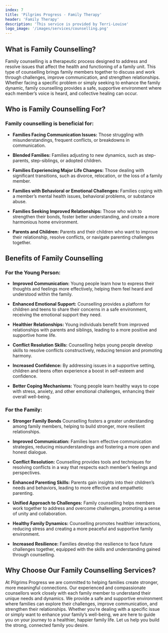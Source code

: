 ```yaml
---
index: 7
title: 'Pilgrims Progress - Family Therapy'
header: 'Family Therapy'
description: 'This service is provided by Terri-Louise'
logo_image: '/images/services/counselling.png'
---
```


## What is Family Counselling? 

Family counselling is a therapeutic process designed to address and resolve issues that affect the health and functioning of a family unit. This type of counselling brings family members together to discuss and work through challenges, improve communication, and strengthen relationships. Whether facing a specific problem or simply seeking to enhance the family dynamic, family counselling provides a safe, supportive environment where each member’s voice is heard, and collective healing can occur. 

## Who is Family Counselling For? 
### Family counselling is beneficial for: 

- **Families Facing Communication Issues:** Those struggling with misunderstandings, frequent conflicts, or breakdowns in communication. 

- **Blended Families:** Families adjusting to new dynamics, such as step-parents, step-siblings, or adopted children. 

- **Families Experiencing Major Life Changes:** Those dealing with significant transitions, such as divorce, relocation, or the loss of a family member. 

- **Families with Behavioral or Emotional Challenges:** Families coping with a member’s mental health issues, behavioral problems, or substance abuse. 

- **Families Seeking Improved Relationships:** Those who wish to strengthen their bonds, foster better understanding, and create a more harmonious home environment. 

- **Parents and Children:** Parents and their children who want to improve their relationship, resolve conflicts, or navigate parenting challenges together. 

## Benefits of Family Counselling 
### For the Young Person: 

- **Improved Communication:** Young people learn how to express their thoughts and feelings more effectively, helping them feel heard and understood within the family. 

- **Enhanced Emotional Support:** Counselling provides a platform for children and teens to share their concerns in a safe environment, receiving the emotional support they need. 

- **Healthier Relationships:** Young individuals benefit from improved relationships with parents and siblings, leading to a more positive and supportive home life. 

- **Conflict Resolution Skills:** Counselling helps young people develop skills to resolve conflicts constructively, reducing tension and promoting harmony. 

- **Increased Confidence:** By addressing issues in a supportive setting, children and teens often experience a boost in self-esteem and confidence. 

- **Better Coping Mechanisms:** Young people learn healthy ways to cope with stress, anxiety, and other emotional challenges, enhancing their overall well-being. 

### For the Family: 

- **Stronger Family Bonds** Counselling fosters a greater understanding among family members, helping to build stronger, more resilient relationships. 

- **Improved Communication:** Families learn effective communication strategies, reducing misunderstandings and fostering a more open and honest dialogue. 

- **Conflict Resolution:** Counselling provides tools and techniques for resolving conflicts in a way that respects each member’s feelings and perspectives. 

- **Enhanced Parenting Skills:** Parents gain insights into their children’s needs and behaviors, leading to more effective and empathetic parenting. 

- **Unified Approach to Challenges:** Family counselling helps members work together to address and overcome challenges, promoting a sense of unity and collaboration. 

- **Healthy Family Dynamics:** Counselling promotes healthier interactions, reducing stress and creating a more peaceful and supportive family environment. 

- **Increased Resilience:** Families develop the resilience to face future challenges together, equipped with the skills and understanding gained through counselling. 

## Why Choose Our Family Counselling Services? 

At Pilgrims Progress we are committed to helping families create stronger, more meaningful connections. Our experienced and compassionate counsellors work closely with each family member to understand their unique needs and dynamics. We provide a safe and supportive environment where families can explore their challenges, improve communication, and strengthen their relationships. Whether you’re dealing with a specific issue or simply want to enhance your family’s well-being, we are here to guide you on your journey to a healthier, happier family life. Let us help you build the strong, connected family you desire. 

 
